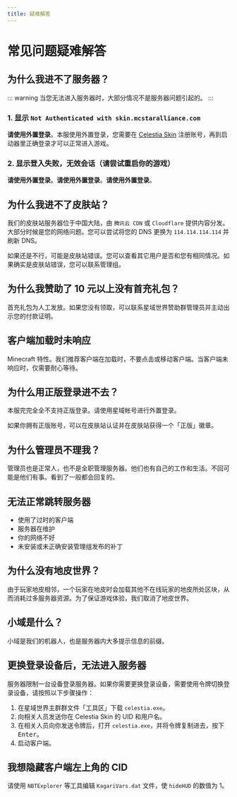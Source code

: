 ```yaml
---
title: 疑难解答
---
```


# 常见问题疑难解答

## 为什么我进不了服务器？
::: warning
当您无法进入服务器时，大部分情况不是服务器问题引起的。
:::

### 1. 显示 `Not Authenticated with skin.mcstaralliance.com`
**请使用外置登录**。本服使用外置登录，您需要在 [Celestia Skin](https://skin.mcstaralliance.com) 注册账号，再到启动器里正确登录才可以正常进入游戏。

### 2. 显示登入失败，无效会话（请尝试重启你的游戏）

**请使用外置登录**。**请使用外置登录**。**请使用外置登录**。

## 为什么我进不了皮肤站？

我们的皮肤站服务器位于中国大陆，由 `腾讯云 CDN` 或 `Cloudflare` 提供内容分发。大部分时候是您的网络问题。您可以尝试将您的 DNS 更换为 `114.114.114.114` 并刷新 DNS。

如果还是不行，可能是皮肤站错误。您可以查看其它用户是否和您有相同情况。如果确实是皮肤站错误，您可以联系管理组。

## 为什么我赞助了 10 元以上没有首充礼包？

首充礼包为人工发放。如果您没有领取，可以联系星域世界赞助群管理员并主动出示您的付款证明。

## 客户端加载时未响应

Minecraft 特性。我们推荐客户端在加载时，不要点击或移动客户端。当客户端未响应时，仅需要耐心等待。

## 为什么用正版登录进不去？

本服完完全全不支持正版登录。请使用星域帐号进行外置登录。

如果你拥有正版账号，可以在皮肤站认证并在皮肤站获得一个「正版」徽章。

## 为什么管理员不理我？

管理员也是正常人，也不是全职管理服务器。他们也有自己的工作和生活。不回可能是他们有事。看到了一般都会回复的。

## 无法正常跳转服务器

- 使用了过时的客户端
- 服务器在维护
- 你的网络不好
- 未安装或未正确安装管理组发布的补丁

## 为什么没有地皮世界？

由于玩家地皮相邻，一个玩家在地皮时会加载其他不在线玩家的地皮所处区块，从而消耗过多服务器资源。为了保证游戏体验，我们取消了地皮世界。

## 小域是什么？

小域是我们的机器人，也是服务器内大多提示信息的前缀。

## 更换登录设备后，无法进入服务器

服务器限制一台设备登录服务器。如果你需要更换登录设备，需要使用令牌切换登录设备，请按照以下步骤操作：

1. 在星域世界主群群文件「工具区」下载 `celestia.exe`。
2. 向相关人员发送你在 Celestia Skin 的 UID 和用户名。
3. 在相关人员向你发送令牌后，打开 `celestia.exe`，并将令牌复制进去，按下 <kbd>Enter</kbd>。
4. 启动客户端。

## 我想隐藏客户端左上角的 CID

请使用 `NBTExplorer` 等工具编辑 `KagariVars.dat` 文件，使 `hideHUD` 的数值为 1。

